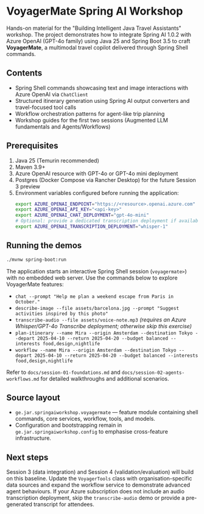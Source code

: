 # VoyagerMate Spring AI Workshop

Hands-on material for the "Building Intelligent Java Travel Assistants" workshop. The project demonstrates how to integrate Spring AI 1.0.2 with Azure OpenAI (GPT-4o family) using Java 25 and Spring Boot 3.5 to craft **VoyagerMate**, a multimodal travel copilot delivered through Spring Shell commands.

## Contents
- Spring Shell commands showcasing text and image interactions with Azure OpenAI via `ChatClient`
- Structured itinerary generation using Spring AI output converters and travel-focused tool calls
- Workflow orchestration patterns for agent-like trip planning
- Workshop guides for the first two sessions (Augmented LLM fundamentals and Agents/Workflows)

## Prerequisites
1. Java 25 (Temurin recommended)
2. Maven 3.9+
3. Azure OpenAI resource with GPT-4o or GPT-4o mini deployment
4. Postgres (Docker Compose via Rancher Desktop) for the future Session 3 preview
5. Environment variables configured before running the application:
   ```bash
   export AZURE_OPENAI_ENDPOINT="https://<resource>.openai.azure.com"
   export AZURE_OPENAI_API_KEY="<api-key>"
   export AZURE_OPENAI_CHAT_DEPLOYMENT="gpt-4o-mini"
   # Optional: provide a dedicated transcription deployment if available
   export AZURE_OPENAI_TRANSCRIPTION_DEPLOYMENT="whisper-1"
   ```

## Running the demos
```bash
./mvnw spring-boot:run
```
The application starts an interactive Spring Shell session (`voyagermate>`) with no embedded web server. Use the commands below to explore VoyagerMate features:

- `chat --prompt "Help me plan a weekend escape from Paris in October."`
- `describe-image --file assets/barcelona.jpg --prompt "Suggest activities inspired by this photo"`
- `transcribe-audio --file assets/voice-note.mp3` *(requires an Azure Whisper/GPT-4o Transcribe deployment; otherwise skip this exercise)*
- `plan-itinerary --name Mira --origin Amsterdam --destination Tokyo --depart 2025-04-10 --return 2025-04-20 --budget balanced --interests food,design,nightlife`
- `workflow --name Mira --origin Amsterdam --destination Tokyo --depart 2025-04-10 --return 2025-04-20 --budget balanced --interests food,design,nightlife`

Refer to `docs/session-01-foundations.md` and `docs/session-02-agents-workflows.md` for detailed walkthroughs and additional scenarios.

## Source layout
- `ge.jar.springaiworkshop.voyagermate` — feature module containing shell commands, core services, workflow, tools, and models.
- Configuration and bootstrapping remain in `ge.jar.springaiworkshop.config` to emphasise cross-feature infrastructure.

## Next steps
Session 3 (data integration) and Session 4 (validation/evaluation) will build on this baseline. Update the `VoyagerTools` class with organisation-specific data sources and expand the workflow service to demonstrate advanced agent behaviours. If your Azure subscription does not include an audio transcription deployment, skip the `transcribe-audio` demo or provide a pre-generated transcript for attendees.

